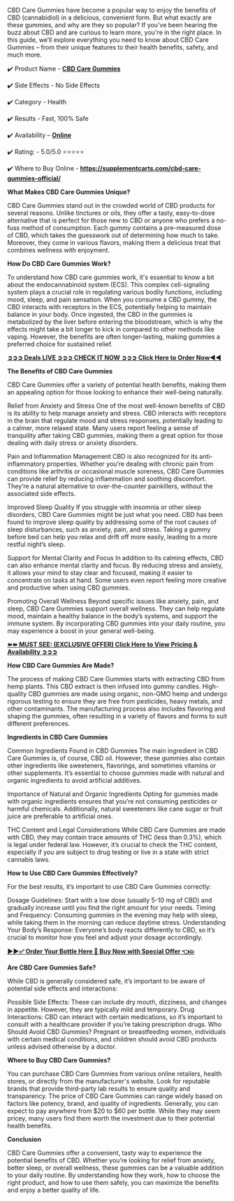 CBD Care Gummies have become a popular way to enjoy the benefits of CBD (cannabidiol) in a delicious, convenient form. But what exactly are these gummies, and why are they so popular? If you've been hearing the buzz about CBD and are curious to learn more, you're in the right place. In this guide, we’ll explore everything you need to know about CBD Care Gummies – from their unique features to their health benefits, safety, and much more.

✔️ Product Name - **[CBD Care Gummies](https://supplementcarts.com/cbd-care-gummies-official/)**

✔️ Side Effects - No Side Effects

✔️ Category - Health

✔️ Results - Fast, 100% Safe

✔️ Availability – **[Online](https://supplementcarts.com/cbd-care-gummies-official/)**

✔️ Rating: - 5.0/5.0 ⭐⭐⭐⭐⭐

✔️ Where to Buy Online - **https://supplementcarts.com/cbd-care-gummies-official/**

**What Makes CBD Care Gummies Unique?**

CBD Care Gummies stand out in the crowded world of CBD products for several reasons. Unlike tinctures or oils, they offer a tasty, easy-to-dose alternative that is perfect for those new to CBD or anyone who prefers a no-fuss method of consumption. Each gummy contains a pre-measured dose of CBD, which takes the guesswork out of determining how much to take. Moreover, they come in various flavors, making them a delicious treat that combines wellness with enjoyment.

**How Do CBD Care Gummies Work?**

To understand how CBD care gummies work, it's essential to know a bit about the endocannabinoid system (ECS). This complex cell-signaling system plays a crucial role in regulating various bodily functions, including mood, sleep, and pain sensation. When you consume a CBD gummy, the CBD interacts with receptors in the ECS, potentially helping to maintain balance in your body. Once ingested, the CBD in the gummies is metabolized by the liver before entering the bloodstream, which is why the effects might take a bit longer to kick in compared to other methods like vaping. However, the benefits are often longer-lasting, making gummies a preferred choice for sustained relief.

**[➲➲➲ Deals LIVE ➲➲➲ CHECK IT NOW ➲➲➲ Click Here to Order Now◀◀](https://supplementcarts.com/cbd-care-gummies-official/)**

**The Benefits of CBD Care Gummies**

CBD Care Gummies offer a variety of potential health benefits, making them an appealing option for those looking to enhance their well-being naturally.

Relief from Anxiety and Stress
One of the most well-known benefits of CBD is its ability to help manage anxiety and stress. CBD interacts with receptors in the brain that regulate mood and stress responses, potentially leading to a calmer, more relaxed state. Many users report feeling a sense of tranquility after taking CBD gummies, making them a great option for those dealing with daily stress or anxiety disorders.

Pain and Inflammation Management
CBD is also recognized for its anti-inflammatory properties. Whether you’re dealing with chronic pain from conditions like arthritis or occasional muscle soreness, CBD Care Gummies can provide relief by reducing inflammation and soothing discomfort. They’re a natural alternative to over-the-counter painkillers, without the associated side effects.

Improved Sleep Quality
If you struggle with insomnia or other sleep disorders, CBD Care Gummies might be just what you need. CBD has been found to improve sleep quality by addressing some of the root causes of sleep disturbances, such as anxiety, pain, and stress. Taking a gummy before bed can help you relax and drift off more easily, leading to a more restful night’s sleep.

Support for Mental Clarity and Focus
In addition to its calming effects, CBD can also enhance mental clarity and focus. By reducing stress and anxiety, it allows your mind to stay clear and focused, making it easier to concentrate on tasks at hand. Some users even report feeling more creative and productive when using CBD gummies.

Promoting Overall Wellness
Beyond specific issues like anxiety, pain, and sleep, CBD Care Gummies support overall wellness. They can help regulate mood, maintain a healthy balance in the body’s systems, and support the immune system. By incorporating CBD gummies into your daily routine, you may experience a boost in your general well-being.

**[➽➽ MUST SEE: (EXCLUSIVE OFFER) Click Here to View Pricing & Availability ➲➲➲](https://supplementcarts.com/cbd-care-gummies-official/)**

**How CBD Care Gummies Are Made?**

The process of making CBD Care Gummies starts with extracting CBD from hemp plants. This CBD extract is then infused into gummy candies. High-quality CBD gummies are made using organic, non-GMO hemp and undergo rigorous testing to ensure they are free from pesticides, heavy metals, and other contaminants. The manufacturing process also includes flavoring and shaping the gummies, often resulting in a variety of flavors and forms to suit different preferences.

**Ingredients in CBD Care Gummies**

Common Ingredients Found in CBD Gummies
The main ingredient in CBD Care Gummies is, of course, CBD oil. However, these gummies also contain other ingredients like sweeteners, flavorings, and sometimes vitamins or other supplements. It’s essential to choose gummies made with natural and organic ingredients to avoid artificial additives.

Importance of Natural and Organic Ingredients
Opting for gummies made with organic ingredients ensures that you’re not consuming pesticides or harmful chemicals. Additionally, natural sweeteners like cane sugar or fruit juice are preferable to artificial ones.

THC Content and Legal Considerations
While CBD Care Gummies are made with CBD, they may contain trace amounts of THC (less than 0.3%), which is legal under federal law. However, it’s crucial to check the THC content, especially if you are subject to drug testing or live in a state with strict cannabis laws.

**How to Use CBD Care Gummies Effectively?**

For the best results, it’s important to use CBD Care Gummies correctly:

Dosage Guidelines: Start with a low dose (usually 5-10 mg of CBD) and gradually increase until you find the right amount for your needs.
Timing and Frequency: Consuming gummies in the evening may help with sleep, while taking them in the morning can reduce daytime stress.
Understanding Your Body’s Response: Everyone’s body reacts differently to CBD, so it’s crucial to monitor how you feel and adjust your dosage accordingly.

**[▶▶✅ Order Your Bottle Here 🛒 Buy Now with Special Offer 👈💥](https://supplementcarts.com/cbd-care-gummies-official/)**

**Are CBD Care Gummies Safe?**

While CBD is generally considered safe, it’s important to be aware of potential side effects and interactions:

Possible Side Effects: These can include dry mouth, dizziness, and changes in appetite. However, they are typically mild and temporary.
Drug Interactions: CBD can interact with certain medications, so it’s important to consult with a healthcare provider if you’re taking prescription drugs.
Who Should Avoid CBD Gummies? Pregnant or breastfeeding women, individuals with certain medical conditions, and children should avoid CBD products unless advised otherwise by a doctor.

**Where to Buy CBD Care Gummies?**

You can purchase CBD Care Gummies from various online retailers, health stores, or directly from the manufacturer's website. Look for reputable brands that provide third-party lab results to ensure quality and transparency. The price of CBD Care Gummies can range widely based on factors like potency, brand, and quality of ingredients. Generally, you can expect to pay anywhere from $20 to $60 per bottle. While they may seem pricey, many users find them worth the investment due to their potential health benefits.

**Conclusion**

CBD Care Gummies offer a convenient, tasty way to experience the potential benefits of CBD. Whether you’re looking for relief from anxiety, better sleep, or overall wellness, these gummies can be a valuable addition to your daily routine. By understanding how they work, how to choose the right product, and how to use them safely, you can maximize the benefits and enjoy a better quality of life.


